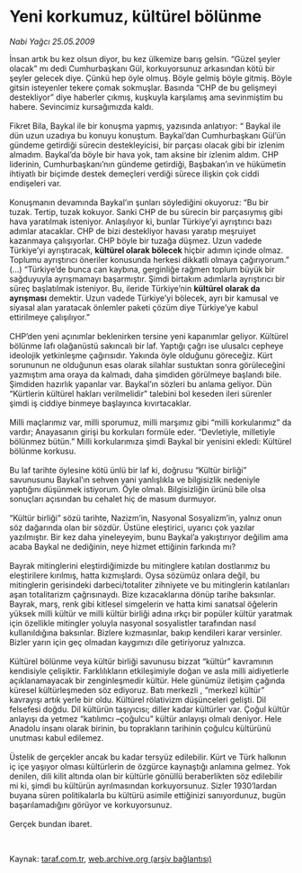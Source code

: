 # Yeni korkumuz, kültürel bölünme

*Nabi Yağcı 25.05.2009*

<div class="taraf_structure_2col_1zq">
<div class="margen_n">



 <p>İnsan artık bu kez olsun diyor, bu kez ülkemize barış gelsin. “Güzel şeyler olacak” mı dedi Cumhurbaşkanı Gül, korkuyorsunuz arkasından kötü bir şeyler gelecek diye. Çünkü hep öyle olmuş. Böyle gelmiş böyle gitmiş. Böyle gitsin isteyenler tekere çomak sokmuşlar. Basında “CHP de bu gelişmeyi destekliyor” diye haberler çıkmış, kuşkuyla karşılamış ama sevinmiştim bu habere. Sevincimiz kursağımızda kaldı. <br/><br/>Fikret Bila, Baykal ile bir konuşma yapmış, yazısında anlatıyor: “ Baykal ile dün uzun uzadıya bu konuyu konuştum. Baykal’dan Cumhurbaşkanı Gül’ün gündeme getirdiği sürecin destekleyicisi, bir parçası olacak gibi bir izlenim almadım. Baykal’da böyle bir hava yok, tam aksine bir izlenim aldım. CHP liderinin, Cumhurbaşkanı’nın gündeme getirdiği, Başbakan’ın ve hükümetin ihtiyatlı bir biçimde destek demeçleri verdiği sürece ilişkin çok ciddi endişeleri var. <br/><br/>Konuşmanın devamında Baykal’ın şunları söylediğini okuyoruz: “Bu bir tuzak. Tertip, tuzak kokuyor. Sanki CHP de bu sürecin bir parçasıymış gibi hava yaratılmak isteniyor. Anlaşılıyor ki, bunlar Türkiye’yi ayrıştırıcı bazı adımlar atacaklar. CHP de bizi destekliyor havası yaratıp meşruiyet kazanmaya çalışıyorlar. CHP böyle bir tuzağa düşmez. Uzun vadede Türkiye’yi ayrıştıracak, <b>kültürel olarak bölecek</b> hiçbir adımın içinde olmaz. Toplumu ayrıştırıcı öneriler konusunda herkesi dikkatli olmaya çağırıyorum.” (...) “Türkiye’de bunca can kaybına, gerginliğe rağmen toplum büyük bir sağduyuyla ayrışmamayı başarmıştır. Şimdi birtakım adımlarla ayrıştırıcı bir süreç başlatılmak isteniyor. Bu, ileride Türkiye’nin <b>kültürel olarak da ayrışması</b> demektir. Uzun vadede Türkiye’yi bölecek, ayrı bir kamusal ve siyasal alan yaratacak önlemler paketi çözüm diye Türkiye’ye kabul ettirilmeye çalışılıyor.” <br/><br/>CHP’den yeni açınımlar beklenirken tersine yeni kapanımlar geliyor. Kültürel bölünme lafı olağanüstü sakıncalı bir laf. Yaptığı çağrı ise ulusalcı cepheye ideolojik yetkinleşme çağırısıdır. Yakında öyle olduğunu göreceğiz. Kürt sorununun ne olduğunun esas olarak silahlar sustuktan sonra görüleceğini yazmıştım ama oraya da kalmadı, daha şimdiden görülmeye başlandı bile. Şimdiden hazırlık yapanlar var. Baykal’ın sözleri bu anlama geliyor. Dün “Kürtlerin kültürel hakları verilmelidir” talebini bol keseden ileri sürenler şimdi iş ciddiye binmeye başlayınca kıvırtacaklar. <br/><br/>Milli maçlarımız var, milli sporumuz, milli marşımız gibi “milli korkularımız” da vardır; Anayasanın girişi bu korkuları formüle eder. “Devletiyle, milletiyle bölünmez bütün.” Milli korkularımıza şimdi Baykal bir yenisini ekledi: Kültürel bölünme korkusu. <br/><br/>Bu laf tarihte öylesine kötü ünlü bir laf ki, doğrusu “Kültür birliği” savunusunu Baykal’ın sehven yani yanlışlıkla ve bilgisizlik nedeniyle yaptığını düşünmek istiyorum. Öyle olmalı. Bilgisizliğin ürünü bile olsa sonuçları açısından bu cehalet hiç de masum durmuyor. <br/><br/>“Kültür birliği” sözü tarihte, Nazizm’in, Nasyonal Sosyalizm’in, yalnız onun söz dağarında olan bir sözdür. Üstüne eleştirici, uyarıcı çok yazılar yazılmıştır. Bir kez daha yineleyeyim, bunu Baykal’a yakıştırıyor değilim ama acaba Baykal ne dediğinin, neye hizmet ettiğinin farkında mı? <br/><br/>Bayrak mitinglerini eleştirdiğimizde bu mitinglere katılan dostlarımız bu eleştirilere kırılmış, hatta kızmışlardı. Oysa sözümüz onlara değil, bu mitinglerin gerisindeki darbeci/totaliter zihniyete ve bu mitinglerin katılanları aşan totalitarizm çağrısınaydı. Bize kızacaklarına dönüp tarihe baksınlar. Bayrak, marş, renk gibi kitlesel simgelerin ve hatta kimi sanatsal öğelerin yüksek milli kültür ve milli kültür birliği adına ırkçı bir popüler kültür yaratmak için özellikle mitingler yoluyla nasyonal sosyalistler tarafından nasıl kullanıldığına baksınlar. Bizlere kızmasınlar, bakıp kendileri karar versinler. Bizler yarın için geç olmadan kaygımızı dile getiriyoruz yalnızca. <br/><br/>Kültürel bölünme veya kültür birliği savunusu bizzat “kültür” kavramının kendisiyle çelişiktir. Farklılıkların etkileşimiyle doğan ve asla milli aidiyetlerle açıklanamayacak bir zenginleşmedir kültür. Hele günümüz iletişim çağında küresel kültürleşmeden söz ediyoruz. Batı merkezli , “merkezî kültür” kavrayışı artık yerle bir oldu. Kültürel rölativizm düşünceleri gelişti. Dil felsefesi doğdu. Dil kültürün taşıyıcısı; diller kadar kültürler var. Çoğul kültür anlayışı da yetmez “katılımcı –çoğulcu” kültür anlayışı olmalı deniyor. Hele Anadolu insanı olarak birinin, bu toprakların tarihinin çoğulcu kültürünü unutması kabul edilemez. <br/><br/>Üstelik de gerçekler ancak bu kadar tersyüz edilebilir. Kürt ve Türk halkının iç içe yaşıyor olması kültürlerin de özgürce kaynaştığı anlamına gelmez. Yok denilen, dili kilit altında olan bir kültürle gönüllü beraberlikten söz edilebilir mi ki, şimdi bu kültürün ayrılmasından korkuyorsunuz. Sizler 1930’lardan buyana süren politikalarla bu kültürü asimile ettiğinizi sanıyordunuz, bugün başarılamadığını görüyor ve korkuyorsunuz. <br/><br/>Gerçek bundan ibaret.</p>

<br/>


<div id="taraf_not">
</div>

</div>


</div>

Kaynak: [taraf.com.tr](http://taraf.com.tr:80/makale/5702.htm), [web.archive.org (arşiv bağlantısı)](http://web.archive.org/web/20090528080717/http://taraf.com.tr:80/makale/5702.htm)
